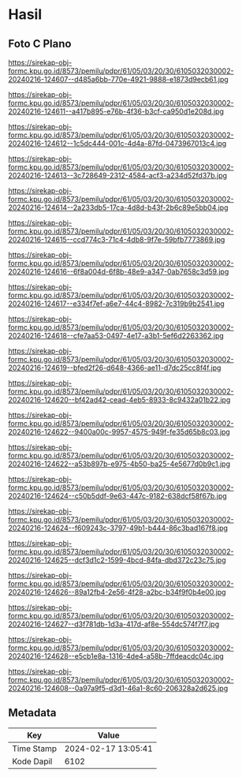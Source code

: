# Hasil

## Foto C Plano

https://sirekap-obj-formc.kpu.go.id/8573/pemilu/pdpr/61/05/03/20/30/6105032030002-20240216-124607--d485a6bb-770e-4921-9888-e1873d9ecb61.jpg

https://sirekap-obj-formc.kpu.go.id/8573/pemilu/pdpr/61/05/03/20/30/6105032030002-20240216-124611--a417b895-e76b-4f36-b3cf-ca950d1e208d.jpg

https://sirekap-obj-formc.kpu.go.id/8573/pemilu/pdpr/61/05/03/20/30/6105032030002-20240216-124612--1c5dc444-001c-4d4a-87fd-0473967013c4.jpg

https://sirekap-obj-formc.kpu.go.id/8573/pemilu/pdpr/61/05/03/20/30/6105032030002-20240216-124613--3c728649-2312-4584-acf3-a234d52fd37b.jpg

https://sirekap-obj-formc.kpu.go.id/8573/pemilu/pdpr/61/05/03/20/30/6105032030002-20240216-124614--2a233db5-17ca-4d8d-b43f-2b6c89e5bb04.jpg

https://sirekap-obj-formc.kpu.go.id/8573/pemilu/pdpr/61/05/03/20/30/6105032030002-20240216-124615--ccd774c3-71c4-4db8-9f7e-59bfb7773869.jpg

https://sirekap-obj-formc.kpu.go.id/8573/pemilu/pdpr/61/05/03/20/30/6105032030002-20240216-124616--6f8a004d-6f8b-48e9-a347-0ab7658c3d59.jpg

https://sirekap-obj-formc.kpu.go.id/8573/pemilu/pdpr/61/05/03/20/30/6105032030002-20240216-124617--e334f7ef-a6e7-44c4-8982-7c319b9b2541.jpg

https://sirekap-obj-formc.kpu.go.id/8573/pemilu/pdpr/61/05/03/20/30/6105032030002-20240216-124618--cfe7aa53-0497-4e17-a3b1-5ef6d2263362.jpg

https://sirekap-obj-formc.kpu.go.id/8573/pemilu/pdpr/61/05/03/20/30/6105032030002-20240216-124619--bfed2f26-d648-4366-ae11-d7dc25cc8f4f.jpg

https://sirekap-obj-formc.kpu.go.id/8573/pemilu/pdpr/61/05/03/20/30/6105032030002-20240216-124620--bf42ad42-cead-4eb5-8933-8c9432a01b22.jpg

https://sirekap-obj-formc.kpu.go.id/8573/pemilu/pdpr/61/05/03/20/30/6105032030002-20240216-124622--9400a00c-9957-4575-949f-fe35d65b8c03.jpg

https://sirekap-obj-formc.kpu.go.id/8573/pemilu/pdpr/61/05/03/20/30/6105032030002-20240216-124622--a53b897b-e975-4b50-ba25-4e5677d0b9c1.jpg

https://sirekap-obj-formc.kpu.go.id/8573/pemilu/pdpr/61/05/03/20/30/6105032030002-20240216-124624--c50b5ddf-9e63-447c-9182-638dcf58f67b.jpg

https://sirekap-obj-formc.kpu.go.id/8573/pemilu/pdpr/61/05/03/20/30/6105032030002-20240216-124624--f609243c-3797-49b1-b444-86c3bad167f8.jpg

https://sirekap-obj-formc.kpu.go.id/8573/pemilu/pdpr/61/05/03/20/30/6105032030002-20240216-124625--dcf3d1c2-1599-4bcd-84fa-dbd372c23c75.jpg

https://sirekap-obj-formc.kpu.go.id/8573/pemilu/pdpr/61/05/03/20/30/6105032030002-20240216-124626--89a12fb4-2e56-4f28-a2bc-b34f9f0b4e00.jpg

https://sirekap-obj-formc.kpu.go.id/8573/pemilu/pdpr/61/05/03/20/30/6105032030002-20240216-124627--d3f781db-1d3a-417d-af8e-554dc574f7f7.jpg

https://sirekap-obj-formc.kpu.go.id/8573/pemilu/pdpr/61/05/03/20/30/6105032030002-20240216-124628--e5cb1e8a-1316-4de4-a58b-7ffdeacdc04c.jpg

https://sirekap-obj-formc.kpu.go.id/8573/pemilu/pdpr/61/05/03/20/30/6105032030002-20240216-124608--0a97a9f5-d3d1-46a1-8c60-206328a2d625.jpg


## Metadata

| Key        | Value               |
| ---------- | ------------------- |
| Time Stamp | 2024-02-17 13:05:41 |
| Kode Dapil | 6102                |



